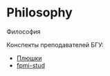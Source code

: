 # Philosophy
Философия

Конспекты преподавателей БГУ:
- [Плюшки](https://drive.google.com/drive/folders/1RvtIYk5BcvgG1_KiDqVkAY0b7mgdHsyP)
- [fpmi-stud](https://drive.google.com/drive/folders/1K8Hpn6yh26mbGT5_gxNk2tUUgDZ-cc9m)
